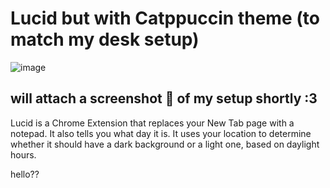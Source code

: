 # Lucid but with Catppuccin theme (to match my desk setup)

![image](https://user-images.githubusercontent.com/102473837/214539302-2e218b81-84d7-4426-98e5-bb900537fba6.png)


## will attach a screenshot 📸 of my setup shortly :3

Lucid is a Chrome Extension that replaces your New Tab page with a notepad. It
also tells you what day it is. It uses your location to determine whether it
should have a dark background or a light one, based on daylight hours.

hello??
